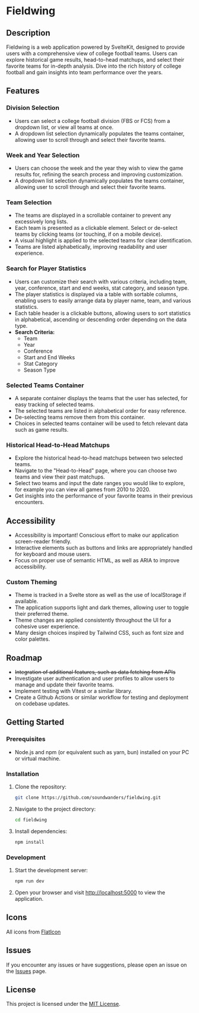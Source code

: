 # Fieldwing

## Description

Fieldwing is a web application powered by SvelteKit, designed to provide users with a comprehensive view of college football teams. Users can explore historical game results, head-to-head matchups, and select their favorite teams for in-depth analysis. Dive into the rich history of college football and gain insights into team performance over the years.

## Features

### Division Selection

- Users can select a college football division (FBS or FCS) from a dropdown list, or view all teams at once.
- A dropdown list selection dynamically populates the teams container, allowing user to scroll through and select their favorite teams.

### Week and Year Selection

- Users can choose the week and the year they wish to view the game results for, refining the search process and improving customization.
- A dropdown list selection dynamically populates the teams container, allowing user to scroll through and select their favorite teams.

### Team Selection

- The teams are displayed in a scrollable container to prevent any excessively long lists.
- Each team is presented as a clickable element. Select or de-select teams by clicking teams (or touching, if on a mobile device).
- A visual highlight is applied to the selected teams for clear identification.
- Teams are listed alphabetically, improving readability and user experience.

### Search for Player Statistics

- Users can customize their search with various criteria, including team, year, conference, start and end weeks, stat category, and season type.
- The player statistics is displayed via a table with sortable columns, enabling users to easily arrange data by player name, team, and various statistics.
- Each table header is a clickable buttons, allowing users to sort statistics in alphabetical, ascending or descending order depending on the data type.
- **Search Criteria:**
  - Team
  - Year
  - Conference
  - Start and End Weeks
  - Stat Category
  - Season Type

### Selected Teams Container

- A separate container displays the teams that the user has selected, for easy tracking of selected teams.
- The selected teams are listed in alphabetical order for easy reference.
- De-selecting teams remove them from this container.
- Choices in selected teams container will be used to fetch relevant data such as game results.

### Historical Head-to-Head Matchups

- Explore the historical head-to-head matchups between two selected teams.
- Navigate to the "Head-to-Head" page, where you can choose two teams and view their past matchups.
- Select two teams and input the date ranges you would like to explore, for example you can view all games from 2010 to 2020.
- Get insights into the performance of your favorite teams in their previous encounters.

## Accessibility

- Accessibility is important! Conscious effort to make our application screen-reader friendly.
- Interactive elements such as buttons and links are appropriately handled for keyboard and mouse users.
- Focus on proper use of semantic HTML, as well as ARIA to improve accessibility.

### Custom Theming

- Theme is tracked in a Svelte store as well as the use of localStorage if available.
- The application supports light and dark themes, allowing user to toggle their preferred theme.
- Theme changes are applied consistently throughout the UI for a cohesive user experience.
- Many design choices inspired by Tailwind CSS, such as font size and color palettes.

## Roadmap

- ~~Integration of additional features, such as data fetching from APIs~~
- Investigate user authentication and user profiles to allow users to manage and update their favorite teams.
- Implement testing with Vitest or a similar library.
- Create a Github Actions or similar workflow for testing and deployment on codebase updates.

## Getting Started

### Prerequisites

- Node.js and npm (or equivalent such as yarn, bun) installed on your PC or virtual machine.

### Installation

1. Clone the repository:

   ```bash
   git clone https://github.com/soundwanders/fieldwing.git
   ```

2. Navigate to the project directory:

   ```bash
   cd fieldwing
   ```

3. Install dependencies:

   ```bash
   npm install
   ```

### Development

1. Start the development server:

   ```bash
   npm run dev
   ```

2. Open your browser and visit [http://localhost:5000](http://localhost:5000) to view the application.

## Icons

All icons from [FlatIcon](https://www.flaticon.com/)

## Issues

If you encounter any issues or have suggestions, please open an issue on the [Issues](https://github.com/your-username/project-name/issues) page.

## License

This project is licensed under the [MIT License](LICENSE).
